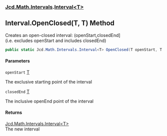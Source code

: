 ### [Jcd.Math.Intervals](Jcd.Math.Intervals.md 'Jcd.Math.Intervals').[Interval&lt;T&gt;](Jcd.Math.Intervals.Interval_T_.md 'Jcd.Math.Intervals.Interval<T>')

## Interval<T>.OpenClosed(T, T) Method

Creates an open-closed interval: (openStart,closedEnd]  
(i.e. excludes openStart and includes closedEnd)

```csharp
public static Jcd.Math.Intervals.Interval<T> OpenClosed(T openStart, T closedEnd);
```
#### Parameters

<a name='Jcd.Math.Intervals.Interval_T_.OpenClosed(T,T).openStart'></a>

`openStart` [T](Jcd.Math.Intervals.Interval_T_.md#Jcd.Math.Intervals.Interval_T_.T 'Jcd.Math.Intervals.Interval<T>.T')

The exclusive starting point of the interval

<a name='Jcd.Math.Intervals.Interval_T_.OpenClosed(T,T).closedEnd'></a>

`closedEnd` [T](Jcd.Math.Intervals.Interval_T_.md#Jcd.Math.Intervals.Interval_T_.T 'Jcd.Math.Intervals.Interval<T>.T')

The inclusive openEnd point of the interval

#### Returns
[Jcd.Math.Intervals.Interval&lt;](Jcd.Math.Intervals.Interval_T_.md 'Jcd.Math.Intervals.Interval<T>')[T](Jcd.Math.Intervals.Interval_T_.md#Jcd.Math.Intervals.Interval_T_.T 'Jcd.Math.Intervals.Interval<T>.T')[&gt;](Jcd.Math.Intervals.Interval_T_.md 'Jcd.Math.Intervals.Interval<T>')  
The new interval